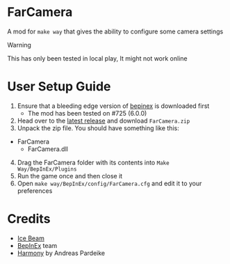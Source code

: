 # FarCamera
A mod for `make way` that gives the ability to configure some camera settings
> [!WARNING]
> This has only been tested in local play, It might not work online

# User Setup Guide
1. Ensure that a bleeding edge version of [bepinex](https://builds.bepinex.dev/projects/bepinex_be) is downloaded first
   - The mod has been tested on #725 (6.0.0)
3. Head over to the [latest release](https://github.com/lotok14/FarCamera/releases/latest) and download `FarCamera.zip`
4. Unpack the zip file. You should have something like this:
 - FarCamera
      - FarCamera.dll
4. Drag the FarCamera folder with its contents into `Make Way/BepInEx/Plugins`
5. Run the game once and then close it
6. Open `make way/BepInEx/config/FarCamera.cfg` and edit it to your preferences

# Credits
- [Ice Beam](https://icebeam.co.uk/make-way)
- [BepInEx](https://github.com/BepInEx/BepInEx) team
- [Harmony](https://github.com/pardeike/Harmony) by Andreas Pardeike
